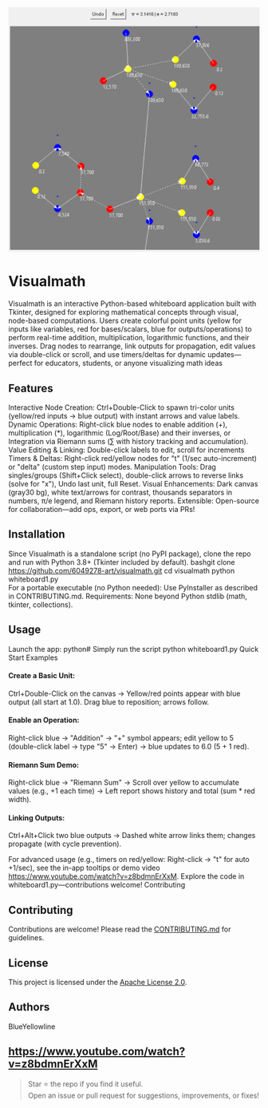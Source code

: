 ![Demo screenshot](Capture5.PNG)

# Visualmath
Visualmath is an interactive Python-based whiteboard application built with Tkinter, designed for exploring mathematical concepts through visual, node-based computations. Users create colorful point units (yellow for inputs like variables, red for bases/scalars, blue for outputs/operations) to perform real-time addition, multiplication, logarithmic functions, and their inverses. Drag nodes to rearrange, link outputs for propagation, edit values via double-click or scroll, and use timers/deltas for dynamic updates—perfect for educators, students, or anyone visualizing math ideas
## Features

Interactive Node Creation: Ctrl+Double-Click to spawn tri-color units (yellow/red inputs → blue output) with instant arrows and value labels.
Dynamic Operations: Right-click blue nodes to enable addition (+), multiplication (*), logarithmic (Log/Root/Base) and their inverses, or Integration via Riemann sums (∑ with history tracking and accumulation).
Value Editing & Linking: Double-click labels to edit, scroll for increments
Timers & Deltas: Right-click red/yellow nodes for "t" (1/sec auto-increment) or "delta" (custom step input) modes.
Manipulation Tools: Drag singles/groups (Shift+Click select), double-click arrows to reverse links (solve for "x"), Undo last unit, full Reset.
Visual Enhancements: Dark canvas (gray30 bg), white text/arrows for contrast, thousands separators in numbers, π/e legend, and Riemann history reports.
Extensible: Open-source for collaboration—add ops, export, or web ports via PRs!

## Installation
Since Visualmath is a standalone script (no PyPI package), clone the repo and run with Python 3.8+ (Tkinter included by default).
bashgit clone https://github.com/6049278-art/visualmath.git
cd visualmath
python whiteboard1.py  
For a portable executable (no Python needed): Use PyInstaller as described in CONTRIBUTING.md.
Requirements: None beyond Python stdlib (math, tkinter, collections).

## Usage
Launch the app:
python# Simply run the script
python whiteboard1.py
Quick Start Examples

#### Create a Basic Unit:

Ctrl+Double-Click on the canvas → Yellow/red points appear with blue output (all start at 1.0).
Drag blue to reposition; arrows follow.


#### Enable an Operation:

Right-click blue → "Addition" → "+" symbol appears; edit yellow to 5 (double-click label → type "5" → Enter) → blue updates to 6.0 (5 + 1 red).


#### Riemann Sum Demo:

Right-click blue → "Riemann Sum" → Scroll over yellow to accumulate values (e.g., +1 each time) → Left report shows history and total (sum * red width).


#### Linking Outputs:

Ctrl+Alt+Click two blue outputs → Dashed white arrow links them; changes propagate (with cycle prevention).



For advanced usage (e.g., timers on red/yellow: Right-click → "t" for auto +1/sec), see the in-app tooltips or demo video https://www.youtube.com/watch?v=z8bdmnErXxM. Explore the code in whiteboard1.py—contributions welcome!
Contributing

## Contributing

Contributions are welcome! Please read the [CONTRIBUTING.md](CONTRIBUTING.md) for guidelines.


## License

This project is licensed under the [Apache License 2.0](LICENSE).

## Authors
BlueYellowline

## https://www.youtube.com/watch?v=z8bdmnErXxM

> Star ⭐ the repo if you find it useful.  
> Open an issue or pull request for suggestions, improvements, or fixes!
